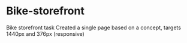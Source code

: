 # Bike-storefront
Bike storefront task
Created a single page based on a concept, targets 1440px and 376px (responsive)
